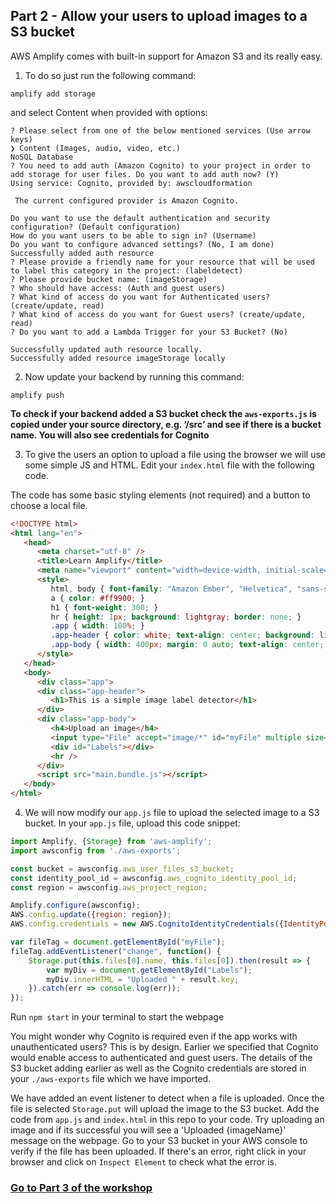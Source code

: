 
## Part 2 - Allow your users to upload images to a S3 bucket

  

  

AWS Amplify comes with built-in support for Amazon S3 and its really easy.

  

1. To do so just run the following command:

  

~~~
amplify add storage
~~~

  

and select Content when provided with options:

  

```console
? Please select from one of the below mentioned services (Use arrow keys)
❯ Content (Images, audio, video, etc.)
NoSQL Database
? You need to add auth (Amazon Cognito) to your project in order to add storage for user files. Do you want to add auth now? (Y)
Using service: Cognito, provided by: awscloudformation
 
 The current configured provider is Amazon Cognito. 
 
Do you want to use the default authentication and security configuration? (Default configuration)
How do you want users to be able to sign in? (Username)
Do you want to configure advanced settings? (No, I am done)
Successfully added auth resource
? Please provide a friendly name for your resource that will be used to label this category in the project: (labeldetect)
? Please provide bucket name: (imageStorage)
? Who should have access: (Auth and guest users)
? What kind of access do you want for Authenticated users? (create/update, read)
? What kind of access do you want for Guest users? (create/update, read)
? Do you want to add a Lambda Trigger for your S3 Bucket? (No)

Successfully updated auth resource locally.
Successfully added resource imageStorage locally
```

2. Now update your backend by running this command:
 
~~~
amplify push
~~~

**To check if your backend added a S3 bucket check the `aws-exports.js` is copied under your source directory, e.g. ‘/src’ and see if there is a bucket name. You will also see credentials for Cognito**


3. To give the users an option to upload a file using the browser we will use some simple JS and HTML. Edit your `index.html` file with the following code.

  The code has some basic styling elements (not required) and a button to choose a local file.

```html
<!DOCTYPE html>
<html lang="en">
   <head>
      <meta charset="utf-8" />
      <title>Learn Amplify</title>
      <meta name="viewport" content="width=device-width, initial-scale=1" />
      <style>
         html, body { font-family: "Amazon Ember", "Helvetica", "sans-serif"; margin: 0; }
         a { color: #ff9900; }
         h1 { font-weight: 300; }
         hr { height: 1px; background: lightgray; border: none; }
         .app { width: 100%; }
         .app-header { color: white; text-align: center; background: linear-gradient(30deg, #34c0eb 55%, #d7d3c2); width: 100%; margin: 0 0 1em 0; padding: 3em 0 3em 0; box-shadow: 1px 2px 4px rgba(0, 0, 0, 0.3); }
         .app-body { width: 400px; margin: 0 auto; text-align: center; }
      </style>
   </head>
   <body>
      <div class="app">
      <div class="app-header">
         <h1>This is a simple image label detector</h1>
      </div>
      <div class="app-body">
         <h4>Upload an image</h4>
         <input type="File" accept="image/*" id="myFile" multiple size="50">
         <div id="Labels"></div>
         <hr />
      </div>
      <script src="main.bundle.js"></script>
   </body>
</html>
```
4. We will now modify our `app.js` file to upload the selected image to a S3 bucket. In your `app.js` file, upload this code snippet:

```javascript
import Amplify, {Storage} from 'aws-amplify';
import awsconfig from './aws-exports';

const bucket = awsconfig.aws_user_files_s3_bucket;
const identity_pool_id = awsconfig.aws_cognito_identity_pool_id;
const region = awsconfig.aws_project_region;

Amplify.configure(awsconfig);
AWS.config.update({region: region});
AWS.config.credentials = new AWS.CognitoIdentityCredentials({IdentityPoolId: identity_pool_id});

var fileTag = document.getElementById("myFile");
fileTag.addEventListener("change", function() {
    Storage.put(this.files[0].name, this.files[0]).then(result => {
        var myDiv = document.getElementById("Labels");
        myDiv.innerHTML = "Uploaded " + result.key;
    }).catch(err => console.log(err));
});
```
Run `npm start` in your terminal to start the webpage

You might wonder why Cognito is required even if the app works with unauthenticated users? This is by design. Earlier we specified that Cognito would enable access to authenticated and guest users. The details of the S3 bucket adding earlier as well as the Cognito credentials are stored in your `./aws-exports` file which we have imported. 

We have added an event listener to detect when a file is uploaded. Once the file is selected `Storage.put` will upload the image to the S3 bucket. Add the code from `app.js` and `index.html` in this repo to your code. Try uploading an image and if its successful you will see a 'Uploaded {imageName}' message on the webpage. Go to your S3 bucket in your AWS console to verify if the file has been uploaded. If there's an error, right click in your browser and click on `Inspect Element` to check what the error is. 

### [Go to Part 3 of the workshop](https://github.com/sohanmaheshwar/amplify-rekognition-workshop/tree/master/part_3)
